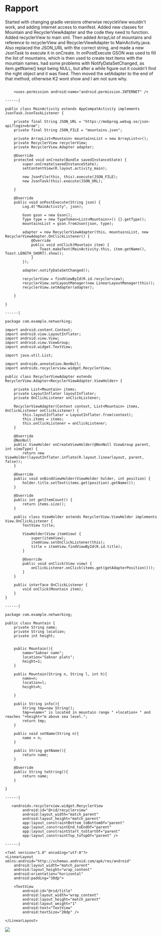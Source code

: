 
# Rapport
Started with changing gradle versions otherwise recycleView wouldn't work, and adding internet access to manifest. 
Added new classes for Mountain and RecyclerViewAdapter and the code they need to function. Added recyclerView to main xml. 
Then added ArrayList of mountains and reference to recyclerView and RecyclerViewAdapter to MainActivity.java.
Also replaced the JSON_URL with the correct string, and made a new JsonTask to execute it in onCreate.
In onPostExecute GSON was used to fill the list of mountains, which is then used to create text items with the mountain names.
had some problems with NotifyDataSetChanged, as item.getName() kept being NULL, but after a while figure out it couldn't find the right object and it was fixed.
Then moved the setAdapter to the end of that method, otherwise K2 wont show and I am not sure why.


```
   
    <uses-permission android:name="android.permission.INTERNET" />
    
------|

public class MainActivity extends AppCompatActivity implements JsonTask.JsonTaskListener {

    private final String JSON_URL = "https://mobprog.webug.se/json-api?login=brom";
    private final String JSON_FILE = "mountains.json";

    private ArrayList<Mountain> mountainsList = new ArrayList<>();
    private RecyclerView recyclerView;
    private RecyclerView.Adapter adapter;
    
    @Override
    protected void onCreate(Bundle savedInstanceState) {
        super.onCreate(savedInstanceState);
        setContentView(R.layout.activity_main);

        new JsonFile(this, this).execute(JSON_FILE);
        new JsonTask(this).execute(JSON_URL);
        
    }

    @Override
    public void onPostExecute(String json) {
        Log.d("MainActivity", json);

        Gson gson = new Gson();
        Type type = new TypeToken<List<Mountain>>() {}.getType();
        mountainsList = gson.fromJson(json, type);

        adapter = new RecyclerViewAdapter(this, mountainsList, new RecyclerViewAdapter.OnClickListener() {
            @Override
            public void onClick(Mountain item) {
                Toast.makeText(MainActivity.this, item.getName(), Toast.LENGTH_SHORT).show();
            }
        });
        
        adapter.notifyDataSetChanged();

        recyclerView = findViewById(R.id.recyclerview);
        recyclerView.setLayoutManager(new LinearLayoutManager(this));
        recyclerView.setAdapter(adapter);
        
    }

}

------|

package com.example.networking;

import android.content.Context;
import android.view.LayoutInflater;
import android.view.View;
import android.view.ViewGroup;
import android.widget.TextView;

import java.util.List;

import androidx.annotation.NonNull;
import androidx.recyclerview.widget.RecyclerView;

public class RecyclerViewAdapter extends RecyclerView.Adapter<RecyclerViewAdapter.ViewHolder> {

    private List<Mountain> items;
    private LayoutInflater layoutInflater;
    private OnClickListener onClickListener;

    RecyclerViewAdapter(Context context, List<Mountain> items, OnClickListener onClickListener) {
        this.layoutInflater = LayoutInflater.from(context);
        this.items = items;
        this.onClickListener = onClickListener;
    }

    @Override
    @NonNull
    public ViewHolder onCreateViewHolder(@NonNull ViewGroup parent, int viewType) {
        return new ViewHolder(layoutInflater.inflate(R.layout.linearlayout, parent, false));
    }

    @Override
    public void onBindViewHolder(ViewHolder holder, int position) {
        holder.title.setText(items.get(position).getName());
    }

    @Override
    public int getItemCount() {
        return items.size();
    }

    public class ViewHolder extends RecyclerView.ViewHolder implements View.OnClickListener {
        TextView title;

        ViewHolder(View itemView) {
            super(itemView);
            itemView.setOnClickListener(this);
            title = itemView.findViewById(R.id.title);
        }

        @Override
        public void onClick(View view) {
            onClickListener.onClick(items.get(getAdapterPosition()));
        }
    }

    public interface OnClickListener {
        void onClick(Mountain item);
    }
}

------|

package com.example.networking;

public class Mountain {
    private String name;
    private String location;
    private int height;


    public Mountain(){
        name="Saknar namn";
        location="Saknar plats";
        height=1;
    }

    public Mountain(String n, String l, int h){
        name=n;
        location=l;
        height=h;

    }

    public String info(){
        String tmp=new String();
        tmp+=name+" is located in mountain range " +location+ " and reaches "+height+"m above sea level.";
        return tmp;
    }

    public void setName(String n){
        name = n;
    }

    public String getName(){
        return name;
    }

    @Override
    public String toString(){
        return name;
    }
    
}

------|

   <androidx.recyclerview.widget.RecyclerView
        android:id="@+id/recyclerview"
        android:layout_width="match_parent"
        android:layout_height="match_parent"
        app:layout_constraintBottom_toBottomOf="parent"
        app:layout_constraintEnd_toEndOf="parent"
        app:layout_constraintStart_toStartOf="parent"
        app:layout_constraintTop_toTopOf="parent" />
        
------|

<?xml version="1.0" encoding="utf-8"?>
<LinearLayout xmlns:android="http://schemas.android.com/apk/res/android"
    android:layout_width="match_parent"
    android:layout_height="wrap_content"
    android:orientation="horizontal"
    android:padding="30dp">

    <TextView
        android:id="@+id/title"
        android:layout_width="wrap_content"
        android:layout_height="match_parent"
        android:layout_weight="1"
        android:text="TextView"
        android:textSize="20dp" />

</LinearLayout>

```



![](bild1.png)

